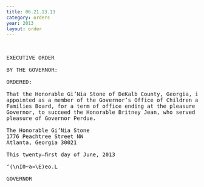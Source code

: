 ```yaml
---
title: 06.21.13.13
category: orders
year: 2013
layout: order
---
```


<pre> 

EXECUTIVE ORDER

BY THE GOVERNOR:

ORDERED:

That the Honorable Gi’Nia Stone of DeKalb County, Georgia, is
appointed as a member of the Governor’s Office of Children and
Families Board, for a term of office ending at the pleasure of the
Governor, to succeed the Honorable Britney Jean, who served at the
pleasure of Governor Perdue.

The Honorable Gi’Nia Stone
1776 Peachtree Street NW
Atlanta, Georgia 30021

This twenty—ﬁrst day of June, 2013

‘(\nI0~a»\E)eo.L

GOVERNOR

</pre>
